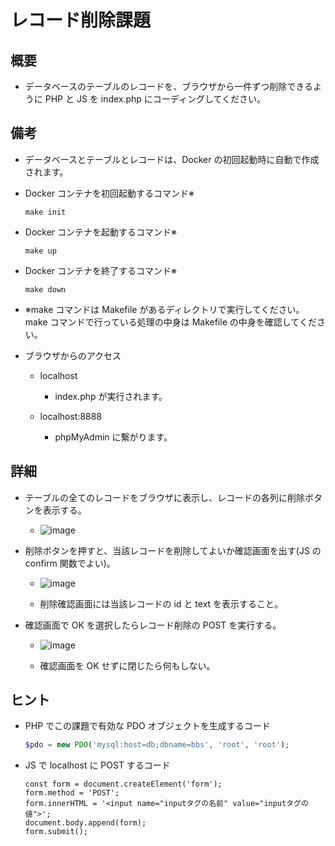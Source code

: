 # レコード削除課題

## 概要

- データベースのテーブルのレコードを、ブラウザから一件ずつ削除できるように PHP と JS を index.php にコーディングしてください。

## 備考

- データベースとテーブルとレコードは、Docker の初回起動時に自動で作成されます。

- Docker コンテナを初回起動するコマンド※

  ```
  make init
  ```

- Docker コンテナを起動するコマンド※

  ```
  make up
  ```

- Docker コンテナを終了するコマンド※

  ```
  make down
  ```

- ※make コマンドは Makefile があるディレクトリで実行してください。make コマンドで行っている処理の中身は Makefile の中身を確認してください。

- ブラウザからのアクセス

  - localhost

    - index.php が実行されます。

  - localhost:8888

    - phpMyAdmin に繋がります。

## 詳細

- テーブルの全てのレコードをブラウザに表示し、レコードの各列に削除ボタンを表示する。

  - ![image](https://user-images.githubusercontent.com/22877094/153440960-6a562899-518b-4b05-99a1-1fb54bfffd9c.png)

- 削除ボタンを押すと、当該レコードを削除してよいか確認画面を出す(JS の confirm 関数でよい)。

  - ![image](https://user-images.githubusercontent.com/22877094/153441202-75a3b0de-3cef-491b-9f5e-1e2e61123eda.png)

  - 削除確認画面には当該レコードの id と text を表示すること。

- 確認画面で OK を選択したらレコード削除の POST を実行する。

  - ![image](https://user-images.githubusercontent.com/22877094/153441681-76a30743-b206-4e15-b3cd-7f8c245ee91b.png)

  - 確認画面を OK せずに閉じたら何もしない。

## ヒント

- PHP でこの課題で有効な PDO オブジェクトを生成するコード

  ```PHP
  $pdo = new PDO('mysql:host=db;dbname=bbs', 'root', 'root');
  ```

- JS で localhost に POST するコード

  ```JS
  const form = document.createElement('form');
  form.method = 'POST';
  form.innerHTML = '<input name="inputタグの名前" value="inputタグの値">';
  document.body.append(form);
  form.submit();
  ```
